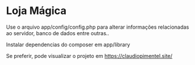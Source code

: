 
# Loja Mágica

Use o arquivo app/config/config.php para alterar informações relacionadas ao servidor, banco de dados entre outras..

Instalar dependencias do composer em app/library

Se preferir, pode visualizar o projeto em https://claudiopimentel.site/
